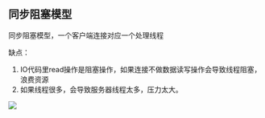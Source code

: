## 同步阻塞模型

同步阻塞模型，一个客户端连接对应一个处理线程

缺点： 

1. IO代码里read操作是阻塞操作，如果连接不做数据读写操作会导致线程阻塞，浪费资源 
2. 如果线程很多，会导致服务器线程太多，压力太大。



![](https://youpaiyun.zongqilive.cn/image/20210123135911.png)





